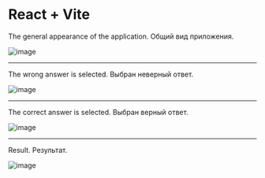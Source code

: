 # React + Vite
The general appearance of the application. Общий вид приложения.

![image](https://github.com/user-attachments/assets/9759b975-3be5-463c-a8a0-a9ece34c3f61)

---
The wrong answer is selected. Выбран неверный ответ.

![image](https://github.com/user-attachments/assets/717ca0d7-eb72-4e98-abcb-6ba8b056a480)

---
The correct answer is selected. Выбран верный ответ.

![image](https://github.com/user-attachments/assets/625c4891-0f91-422c-986a-4df31ffd8a9b)

---
Result. Результат.

![image](https://github.com/user-attachments/assets/b70d68d1-f710-43bf-ab6b-733129a6e9bc)
